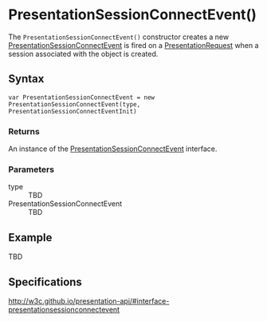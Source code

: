 # PresentationSessionConnectEvent()

The `PresentationSessionConnectEvent()` constructor creates a new [PresentationSessionConnectEvent](PresentationSessionConnectEvent.md) is fired on a [PresentationRequest](PresentationRequest.md) when a session associated with the object is created.

## Syntax

`var PresentationSessionConnectEvent = new PresentationSessionConnectEvent(type, PresentationSessionConnectEventInit)`

### Returns

An instance of the [PresentationSessionConnectEvent](PresentationSessionConnectEvent.md) interface.

### Parameters

<dl>
  <dt>type</dt>
  <dd>TBD</dd>
  <dt>PresentationSessionConnectEvent</dt>
  <dd>TBD</dd>
</dl>

## Example

TBD

## Specifications

<http://w3c.github.io/presentation-api/#interface-presentationsessionconnectevent>
